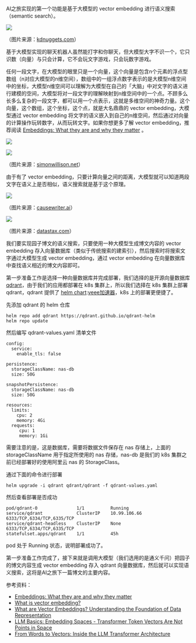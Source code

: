 
AI之旅实现的第一个功能是基于大模型的 vector embedding 进行语义搜索（semantic search）。


![](https://img2024.cnblogs.com/blog/35695/202411/35695-20241120115645119-795064269.png)


（图片来源：[kdnuggets.com](https://github.com)）


基于大模型实现的聊天机器人虽然能打字和你聊天，但大模型大字不识一个，它只识数（向量）与只会计算，它不会玩文字游戏，只会玩数字游戏。


任何一段文字，在大模型的眼里只是一个向量，这个向量是包含n个元素的浮点型数组（n对应大模型的n维空间），数组中的一组浮点数字表示的是大模型n维空间中的坐标，大模型n维空间可以理解为大模型在自己的「大脑」中对文字的语义进行建模的空间，大模型将对一段文字的理解映射到n维空间中的一个点。不顾多么长多么复杂的一段文字，都可以用一个点表示，这就是多维空间的神奇力量。这个向量，这个数组，这个坐标，这个点，就是大名鼎鼎的 vector embedding，大模型通过 vector embedding 将文字的语义嵌入到自己的n维空间，然后通过对向量的计算操作玩转数字，从而玩转文字。如果你想更多了解 vector embedding，推荐阅读 [Embeddings: What they are and why they matter](https://github.com) 。


![](https://img2024.cnblogs.com/blog/35695/202411/35695-20241120163650749-64390177.jpg)


![](https://img2024.cnblogs.com/blog/35695/202411/35695-20241120163718019-1716765116.jpg)


（图片来源：[simonwillison.net](https://github.com)）


由于有了 vector embedding，只要计算向量之间的距离，大模型就可以知道两段文字在语义上是否相似，语义搜索就是基于这个原理。


![](https://img2024.cnblogs.com/blog/35695/202411/35695-20241119123132522-2142166462.png)


（图片来源：[causewriter.ai](https://github.com)）


![](https://img2024.cnblogs.com/blog/35695/202411/35695-20241119125928642-844872515.jpg)


（图片来源：[datastax.com](https://github.com)）


我们要实现园子博文的语义搜索，只要使用一种大模型生成博文内容的 vector embedding 存入向量数据库（类似于传统搜索的建索引），然后搜索时将搜索文字通过大模型生成 vector embedding，通过 vector embedding 在向量数据库中查找语义相近的博文内容即可。


第一步准备工作是选择一种向量数据库并完成部署，我们选择的是开源向量数据库 [qdrant](https://github.com)，由于我们的应用都部署在 k8s 集群上，所以我们选择在 k8s 集群上部署 qdrant，qdrant 提供了 [helm chart](https://github.com):[veee加速器](https://youhaochi.com)，k8s 上的部署更便捷了。


先添加 qdrant 的 helm 仓库



```
helm repo add qdrant https://qdrant.github.io/qdrant-helm
helm repo update

```

然后编写 qdrant\-values.yaml 清单文件



```
config:
  service:
    enable_tls: false

persistence:
  storageClassName: nas-db
  size: 50G

snapshotPersistence:
  storageClassName: nas-db
  size: 50G

resources: 
  limits:
    cpu: 2
    memory: 4Gi
  requests:
     cpu: 1
     memory: 1Gi

```

需要注意的是，这是数据库，需要将数据文件保存在 nas 存储上，上面的 storageClassName 用于指定所使用的 nas 存储，nas\-db 是我们的 k8s 集群之前已经部署好的使用阿里云 nas 的 StorageClass。


通过下面的命令进行部署



```
helm upgrade -i qdrant qdrant/qdrant -f qdrant-values.yaml

```

然后查看部署是否成功



```
pod/qdrant-0               1/1          Running
service/qdrant             ClusterIP    10.99.106.66    6333/TCP,6334/TCP,6335/TCP 
service/qdrant-headless    ClusterIP    None            6333/TCP,6334/TCP,6335/TCP
statefulset.apps/qdrant    1/1          45h

```

pod 处于 Running 状态，说明部署成功了。


第一步准备工作完成了，接下来就是调用大模型（我们选用的是通义千问）把园子的博文内容生成 vector embedding 存入 qdrant 向量数据库，然后就可以实现语义搜索，这将是AI之旅下一篇博文的主要内容。


参考资料：


* [Embeddings: What they are and why they matter](https://github.com)
* [What is vector embedding?](https://github.com)
* [What are Vector Embeddings? Understanding the Foundation of Data Representation](https://github.com)
* [LLM Basics: Embedding Spaces \- Transformer Token Vectors Are Not Points in Space](https://github.com)
* [From Words to Vectors: Inside the LLM Transformer Architecture](https://github.com)


